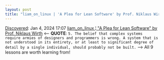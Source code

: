 ```yaml
---
layout: post
title: "liam_on_linux | 'A Plea for Lean Software' by Prof. Niklaus Wirth"
---
```

[Discovered](http://rolandtanglao.com/2020/07/29/p1-blogthis-checkvist-list-links-to-blog/): Jan 4, 2024 17:07 [liam_on_linux ¦ "A Plea for Lean Software" by Prof. Niklaus Wirth](https://liam-on-linux.dreamwidth.org/88032.html) <-- **QUOTE**: `5. The belief that complex systems require armies of designers and programmers is wrong. A system that is not understood in its entirety, or at least to significant degree of detail by a single individual, should probably not be built.` --> All 9 lessons are worth learning from!

